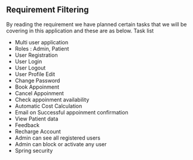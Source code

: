 ## Requirement Filtering

By reading the requirement we have planned certain tasks that we will be covering in this application and these are as below.
Task list

- Multi user application
- Roles : Admin, Patient
- User Registration
- User Login
- User Logout
- User Profile Edit
- Change Password
- Book Appoinment
- Cancel Appoinment
- Check appoinment availability
- Automatic Cost Calculation
- Email on Successful appoinment confirmation
- View Patient data
- Feedback
- Recharge Account
- Admin can see all registered users
- Admin can block or activate any user
- Spring security

